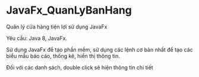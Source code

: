 # JavaFx_QuanLyBanHang
Quản lý cửa hàng tiện lợi sử dụng JavaFx

Yêu cầu: Java 8, JavaFx.

Sử dụng JavaFx để tạo phần mềm, sử dụng các lệnh cơ bản nhất để tạo các biểu mẫu báo cáo, thống kê, hiển thị thông tin.

Đối với các danh sách, double click sẽ hiện thông tin chi tiết
